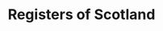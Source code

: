---
schema: default
title: Registers of Scotland
description: an agency of the Scottish Government
logo: ''
type:
- Other agency
portal_url: ''
org_url: https://www.ros.gov.uk/
twitter_handle: registersofscot
wikidata_org_qid: Q7309422
wdtk_id: 
---